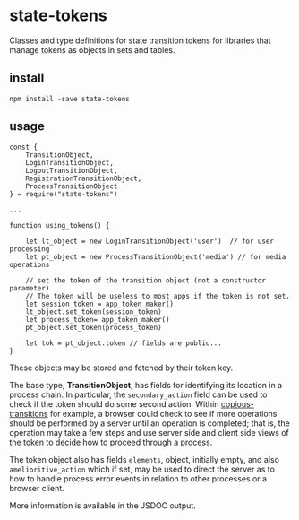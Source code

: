 # state-tokens
 
Classes and type definitions for state transition tokens for libraries that manage tokens as objects in sets and tables.

## install

```
npm install -save state-tokens
```


## usage

```
const { 
    TransitionObject, 
    LoginTransitionObject, 
    LogoutTransitionObject, 
    RegistrationTransitionObject, 
    ProcessTransitionObject
} = require("state-tokens")

...

function using_tokens() {

	let lt_object = new LoginTransitionObject('user')  // for user processing
	let pt_object = new ProcessTransitionObject('media') // for media operations
	
	// set the token of the transition object (not a constructor parameter)
	// The token will be useless to most apps if the token is not set.
	let session_token = app_token_maker()
	lt_object.set_token(session_token)
	let process_token= app_token_maker()
	pt_object.set_token(process_token)

	let tok = pt_object.token // fields are public...
}

```



These objects may be stored and fetched by their token key. 

The base type, **TransitionObject**, has fields for identifying its location in a process chain. In particular, the `secondary_action` field can be used to check if the token should do some second action. Within [copious-transitions](https://www.npmjs.com/package/copious-transitions) for example, a browser could check to see if more operations should be performed by a server until an operation is completed; that is, the operation may take a few steps and use server side and client side views of the token to decide how to proceed through a process. 

The token object also has fields `elements`, object, initially empty, and also `amelioritive_action` which if set, may be used to direct the server as to how to handle process error events in relation to other processes or a browser client. 

More information is available in the JSDOC output.





